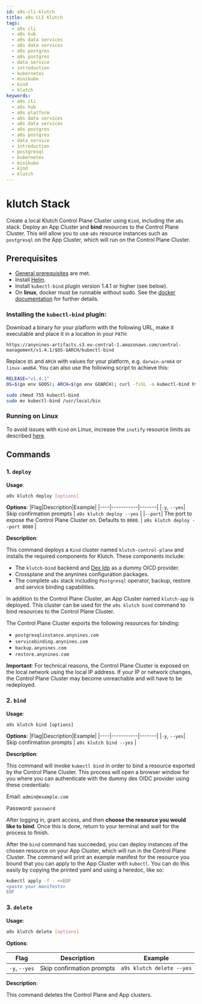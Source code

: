 ```yaml
---
id: a9s-cli-klutch
title: a9s CLI Klutch
tags:
  - a9s cli
  - a9s hub  
  - a9s data services
  - a8s data services
  - a9s postgres
  - a8s postgres
  - data service
  - introduction
  - kubernetes
  - minikube
  - kind
  - klutch
keywords:
  - a9s cli
  - a9s hub
  - a9s platform
  - a9s data services
  - a8s data services
  - a9s postgres
  - a8s postgres
  - data service
  - introduction
  - postgresql  
  - kubernetes
  - minikube
  - kind
  - klutch
---
```


# klutch Stack

Create a local Klutch Control Plane Cluster using `Kind`, including the `a8s` stack. Deploy an App Cluster and **bind** resources to the Control Plane Cluster.
This will allow you to use `a8s` resource instances such as `postgresql` on the App Cluster, which will run on the Control Plane Cluster.

## Prerequisites
- [General prerequisites](./a9s-cli-index.md#prerequisites) are met.
- Install [Helm](https://helm.sh/docs/intro/install/).
- Install `kubectl-bind` plugin version 1.4.1 or higher (see below).
- On **linux**, docker must be runnable without sudo. See the [docker documentation](https://docs.docker.com/engine/install/linux-postinstall/#manage-docker-as-a-non-root-user) for further details.

### Installing the `kubectl-bind` plugin:

Download a binary for your platform with the following URL, make it executable and place it in a location in your `PATH`:

`https://anynines-artifacts.s3.eu-central-1.amazonaws.com/central-management/v1.4.1/$OS-$ARCH/kubectl-bind`

Replace `OS` and `ARCH` with values for your platform, e.g. `darwin-arm64` or `linux-amd64`. You can also use the following script to achieve this:

```bash
RELEASE="v1.4.1"
OS=$(go env GOOS); ARCH=$(go env GOARCH); curl -fsSL -o kubectl-bind https://anynines-artifacts.s3.eu-central-1.amazonaws.com/central-management/$RELEASE/$OS-$ARCH/kubectl-bind

sudo chmod 755 kubectl-bind
sudo mv kubectl-bind /usr/local/bin
```

### Running on Linux

To avoid issues with `Kind` on Linux, increase the `inotify` resource limits as described [here](https://kind.sigs.k8s.io/docs/user/known-issues/#pod-errors-due-to-too-many-open-files).

## Commands 

### 1. `deploy`

**Usage**:
```bash
a9s klutch deploy [options]
```

**Options**:
|Flag|Description|Example|
|----|-----------|-------|
|`-y`, `--yes`| Skip confirmation prompts | `a9s klutch deploy --yes` |
|`--port`| The port to expose the Control Plane Cluster on. Defaults to `8080`. | `a9s klutch deploy --port 8080` | 

**Description**:

This command deploys a `Kind` cluster named `klutch-control-plane` and installs the required
components for Klutch. These components include:
- The `klutch-bind` backend and [Dex Idp](https://dexidp.io/) as a dummy OICD provider.
- Crossplane and the anynines configuration packages.
- The complete `a8s` stack including `Postgresql` operator, backup, restore and service binding capabilities.

In addition to the Control Plane Cluster, an App Cluster named `klutch-app` is deployed. This cluster can be used for the `a9s klutch bind` command to bind resources to the Control Plane Cluster.

The Control Plane Cluster exports the following resources for binding:

- `postgresqlinstance.anynines.com`
- `servicebinding.anynines.com`
- `backup.anynines.com`
- `restore.anynines.com`

**Important**: For technical reasons, the Control Plane Cluster is exposed on the local network using the local IP address. If your IP or network changes, the Control Plane Cluster may become unreachable and will have to be redeployed.

### 2. `bind`

**Usage**:
```
a9s klutch bind [options]
```

**Options**:
|Flag|Description|Example|
|----|-----------|-------|
|`-y`, `--yes`| Skip confirmation prompts | `a9s klutch bind --yes` |

**Description**:

This command will invoke `kubectl bind` in order to bind a resource exported by the Control Plane Cluster. This process will open a browser window for you where you can authenticate with the dummy dex OIDC provider using these credentials:

Email: `admin@example.com`

Password: `password`

After logging in, grant access, and then **choose the resource you would like to bind**. Once this is done, return to your terminal and wait for the process to finish.

After the `bind` command has succeeded, you can deploy instances of the chosen resource on your App Cluster, which will run in the Control Plane Cluster. The command will print an example manifest for the resource you bound that you can apply to the App Cluster with `kubectl`. You can do this easily by copying the printed yaml and using a heredoc, like so:

```bash
kubectl apply -f - <<EOF
<paste your manifests>
EOF
```

### 3. `delete`

**Usage**:

```bash
a9s klutch delete [options]
```

**Options**:

|Flag|Description|Example|
|----|-----------|-------|
|`-y`, `--yes`| Skip confirmation prompts | `a9s klutch delete --yes` |

**Description**:

This command deletes the Control Plane and App clusters.
